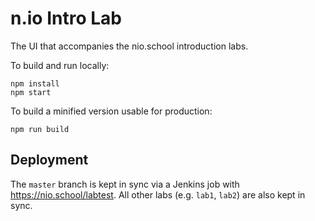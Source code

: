 # n.io Intro Lab

The UI that accompanies the nio.school introduction labs.

To build and run locally:
```
npm install
npm start
```

To build a minified version usable for production:
```
npm run build
```

## Deployment

The `master` branch is kept in sync via a Jenkins job with https://nio.school/labtest. All other labs (e.g. `lab1`, `lab2`) are also kept in sync.
